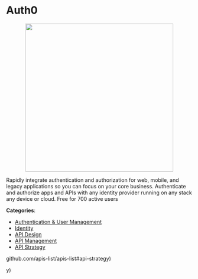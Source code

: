 # Auth0
<p align="center">
    <img width="400" src="https://raw.githubusercontent.com/apis-list/apis-list/apis/auth0/logo_256x256.png" />
</p>

Rapidly integrate authentication and authorization for web, mobile, and legacy applications so you can focus on your core business. Authenticate and authorize apps and APIs with any identity provider running on any stack any device or cloud. Free for 700 active users



**Categories**:
- [Authentication & User Management](https://github.com/apis-list/apis-list#authentication-and-user-management)
- [Identity](https://github.com/apis-list/apis-list#identity)
- [API Design](https://github.com/apis-list/apis-list#api-design)
- [API Management](https://github.com/apis-list/apis-list#api-management)
- [API Strategy](https://github.com/apis-list/apis-list#api-strategy)



github.com/apis-list/apis-list#api-strategy)



y)



